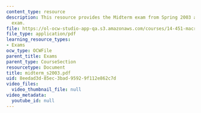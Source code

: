 ```yaml
---
content_type: resource
description: This resource provides the Midterm exam from Spring 2003 as a practice
  exam.
file: https://ol-ocw-studio-app-qa.s3.amazonaws.com/courses/14-451-macroeconomic-theory-i-spring-2007/8eedad3d85ec3bad95929f112e862c7d_midterm_s2003.pdf
file_type: application/pdf
learning_resource_types:
- Exams
ocw_type: OCWFile
parent_title: Exams
parent_type: CourseSection
resourcetype: Document
title: midterm_s2003.pdf
uid: 8eedad3d-85ec-3bad-9592-9f112e862c7d
video_files:
  video_thumbnail_file: null
video_metadata:
  youtube_id: null
---
```

